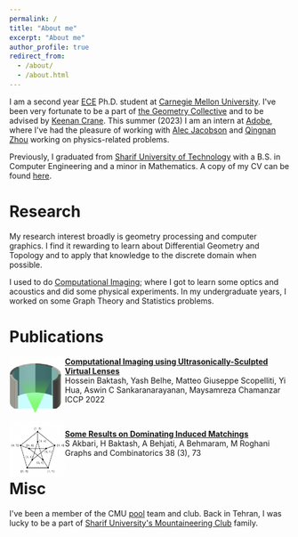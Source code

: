 ```yaml
---
permalink: /
title: "About me"
excerpt: "About me"
author_profile: true
redirect_from: 
  - /about/
  - /about.html
---
```


I am a second year [ECE](https://www.ece.cmu.edu/index.html) Ph.D. student at [Carnegie Mellon University](https://en.wikipedia.org/wiki/Carnegie_Mellon_University). I've been very fortunate to be a part of [the Geometry Collective](http://geometry.cs.cmu.edu/) and to be advised by [Keenan Crane](https://www.cs.cmu.edu/~kmcrane/). This summer (2023) I am an intern at [Adobe](https://www.adobe.com/), where I've had the pleasure of working with [Alec Jacobson](https://www.cs.toronto.edu/~jacobson/) and [Qingnan Zhou](https://research.adobe.com/person/qingnan-zhou/) working on physics-related problems.
  
Previously, I graduated from [Sharif University of Technology](https://en.wikipedia.org/wiki/Sharif_University_of_Technology) with a B.S. in Computer Engineering and a minor in Mathematics. A copy of my CV can be found [here](https://hbaktash.github.io/files/CV%20Hossein_Baktash.pdf).

Research
====
My research interest broadly is geometry processing and computer graphics. I find it rewarding to learn about Differential Geometry and Topology and to apply that knowledge to the discrete domain when possible.

I used to do [Computational Imaging](https://en.wikipedia.org/wiki/Computational_imaging); where I got to learn some optics and acoustics and did some physical experiments. In my undergraduate years, I worked on some Graph Theory and Statistics problems.


Publications
=====

<img align="left" width="100" height="100" src="../images/deblur_off.png" onmouseover="this.src='../images/deblur_on.png'" onmouseout="this.src='../images/deblur_off.png'">

**[Computational Imaging using Ultrasonically-Sculpted Virtual Lenses](http://hbaktash.github.io/files/DeBlurUS_ICCP22.pdf)**\
Hossein Baktash, Yash Belhe, Matteo Giuseppe Scopelliti, Yi Hua, Aswin C Sankaranarayanan, Maysamreza Chamanzar \
ICCP 2022


\
<img align="left" width="100" height="100" src="../images/match_off.png" onmouseover="this.src='../images/match_on.png'" onmouseout="this.src='../images/match_off.png'">

**[Some Results on Dominating Induced Matchings](https://arxiv.org/pdf/1912.00511)**\
S Akbari, H Baktash, A Behjati, A Behmaram, M Roghani\
Graphs and Combinatorics 38 (3), 73


Misc
=====
I've been a member of the CMU [pool](https://en.wikipedia.org/wiki/Pool_(cue_sports)) team and club. Back in Tehran, I was lucky to be 
a part of [Sharif University's Mountaineering Club](https://www.instagram.com/hamnavard.sharif/) family.